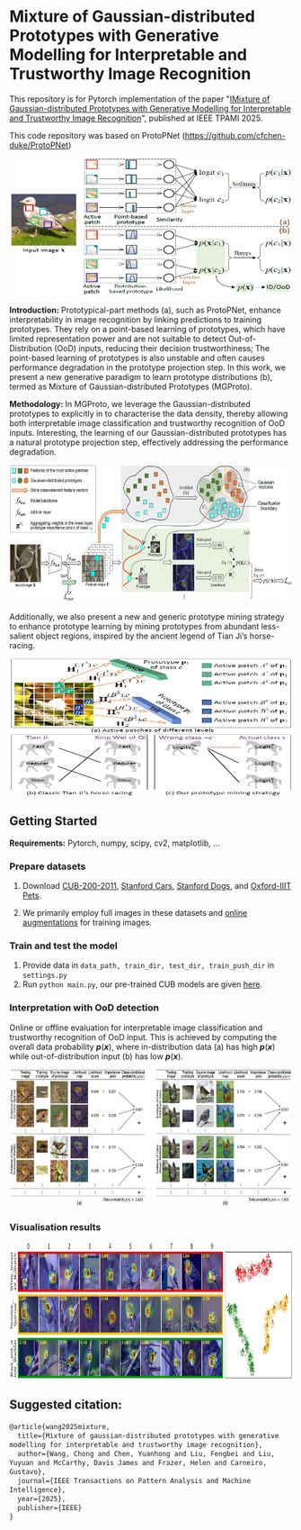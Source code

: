 # Mixture of Gaussian-distributed Prototypes with Generative Modelling for Interpretable and Trustworthy Image Recognition

This repository is for Pytorch implementation of the paper "[IMixture of Gaussian-distributed Prototypes with Generative Modelling for Interpretable and Trustworthy Image Recognition](https://ieeexplore.ieee.org/document/10982376)", published at IEEE TPAMI 2025.

This code repository was based on ProtoPNet (https://github.com/cfchen-duke/ProtoPNet)

<div align=center>
<img width="660" height="245" src="https://github.com/cwangrun/MGProto/blob/master/figure/intro.png"/></dev>
</div>

**Introduction:** 
Prototypical-part methods (a), such as ProtoPNet, enhance interpretability in image recognition by linking predictions to training prototypes. 
They rely on a point-based learning of prototypes, which have limited representation power and are not suitable to detect Out-of-Distribution (OoD) inputs, 
reducing their decision trustworthiness; 
The point-based learning of prototypes is also unstable and often causes performance degradation in the prototype projection step. 
In this work, we present a new generative paradigm to learn prototype distributions (b), termed as Mixture of Gaussian-distributed Prototypes (MGProto).

**Methodology:** In MGProto, we leverage the Gaussian-distributed prototypes to explicitly in to characterise the data density,
thereby allowing both interpretable image classification and trustworthy recognition of OoD inputs. 
Interesting, the learning of our Gaussian-distributed prototypes has a natural prototype projection step, effectively addressing the performance degradation.

<div align=center>
<img width="660" height="245" src="https://github.com/cwangrun/MGProto/blob/master/figure/method.png"/></dev>
</div>

Additionally, we also present a new and generic prototype mining strategy to enhance prototype learning by mining prototypes
from abundant less-salient object regions, inspired by the ancient legend of Tian Ji’s horse-racing.

<div align=center>
<img width="660" height="245" src="https://github.com/cwangrun/MGProto/blob/master/figure/mining.png"/></dev>
</div>



## Getting Started

**Requirements:** Pytorch, numpy, scipy, cv2, matplotlib, ...

### Prepare datasets

1. Download [CUB-200-2011](http://www.vision.caltech.edu/visipedia/CUB-200-2011.html), [Stanford Cars](https://ai.stanford.edu/~jkrause/cars/car_dataset.html), [Stanford Dogs](http://vision.stanford.edu/aditya86/ImageNetDogs/), and [Oxford-IIIT Pets](https://www.robots.ox.ac.uk/~vgg/data/pets/).

4. We primarily employ full images in these datasets and [online augmentations](https://github.com/M-Nauta/ProtoTree/blob/main/util/data.py) for training images.

### Train and test the model

1. Provide data in `data_path, train_dir, test_dir, train_push_dir` in `settings.py`
2. Run `python main.py`, our pre-trained CUB models are given [here]().

### Interpretation with OoD detection

Online or offline evaluation for interpretable image classification and trustworthy recognition of OoD input. 
This is achieved by computing the overall data probability _**p**_(_**x**_), 
where in-distribution data (a) has high _**p**_(_**x**_) while out-of-distribution input (b) has low _**p**_(_**x**_).

<div align=center>
<img width="660" height="245" src="https://github.com/cwangrun/MGProto/blob/master/figure/reasoning.png"/></dev>
</div>


### Visualisation results


<div align=center>
<img width="660" height="245" src="https://github.com/cwangrun/MGProto/blob/master/figure/visual.png"/></dev>
</div>



## Suggested citation:

```
@article{wang2025mixture,
  title={Mixture of gaussian-distributed prototypes with generative modelling for interpretable and trustworthy image recognition},
  author={Wang, Chong and Chen, Yuanhong and Liu, Fengbei and Liu, Yuyuan and McCarthy, Davis James and Frazer, Helen and Carneiro, Gustavo},
  journal={IEEE Transactions on Pattern Analysis and Machine Intelligence},
  year={2025},
  publisher={IEEE}
}
```
